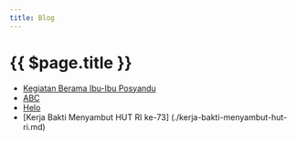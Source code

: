 ```yaml
---
title: Blog
---
```


# {{ $page.title }}

- [Kegiatan Berama Ibu-Ibu Posyandu](./Kegiatan-Berama-Ibu-Ibu-Posyandu.md)
- [ABC](./abc.md)
- [Helo](./helo.md)
- [Kerja Bakti Menyambut HUT RI ke-73] (./kerja-bakti-menyambut-hut-ri.md)

